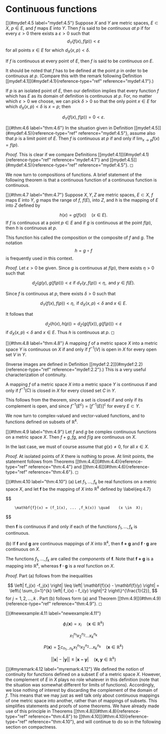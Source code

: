 # Continuous functions

<!-- ::: mydef -->
[]{#mydef:4.5 label="mydef:4.5"} Suppose $X$ and $Y$ are metric spaces,
$E \subset X$, $p \in E$, and $f$ maps $E$ into $Y$. Then $f$ is said to
be *continuous at $p$* if for every $\varepsilon > 0$ there exists a
$\varepsilon > 0$ such that 
$$
d_Y (f(x), f(p)) < \varepsilon
$$
 for all
points $x \in  E$ for which $d_X(x, p) < \delta$.

If $f$ is continuous at every point of $E$, then $f$ is said to be
*continuous on $E$*.

It should be noted that $f$ has to be defined at the point $p$ in order
to be continuous at $p$. (Compare this with the remark following
Definition \[\[mydef:4.1\]](#mydef:4.1){reference-type="ref"
reference="mydef:4.1"}.)

If $p$ is an isolated point of $E$, then our definition implies that
every function $f$ which has $E$ as its domain of definition is
continuous at $p$. For, no matter which $\varepsilon > 0$ we choose, we
can pick $\delta > 0$ so that the only point $x \in  E$ for which
$d_X(x,p) <\delta$ is $x = p$; then

$$
d_Y(f(x),f(p)) = 0 < \varepsilon.
$$

<!-- ::: -->

<!-- ::: thm -->
[]{#thm:4.6 label="thm:4.6"} In the situation given in Definition
\[\[mydef:4.5\]](#mydef:4.5){reference-type="ref" reference="mydef:4.5"},
assume also that $p$ is a limit point of $E$. Then $f$ is continuous at
$p$ if and only if $\lim_{x \to p}  f(x) = f(p)$.
<!-- ::: -->

<!-- ::: proof -->
*Proof.* This is clear if we compare Definitions
\[\[mydef:4.1\]](#mydef:4.1){reference-type="ref" reference="mydef:4.1"}
and \[\[mydef:4.5\]](#mydef:4.5){reference-type="ref"
reference="mydef:4.5"}. ◻
<!-- ::: -->

We now turn to compositions of functions. A brief statement of the
following theorem is that a continuous function of a continuous function
is continuous.

<!-- ::: thm -->
[]{#thm:4.7 label="thm:4.7"} Suppose $X, Y, Z$ are metric spaces,
$E \subset X$, $f$ maps $E$ into $Y$, $g$ maps the range of $f$, $f(E)$,
into $Z$, and $h$ is the mapping of $E$ into $Z$ defined by

$$
h(x) = g(f(x)) \quad
    (x \in  E).
$$
 If $f$ is continuous at a point $p \in E$ and if $g$
is continuous at the point $f(p)$, then $h$ is continuous at $p$.

This function his called the composition or the composite of $f$ and
$g$. The notation 
$$
h = g \circ f
$$
 is frequently used in this context.
<!-- ::: -->

<!-- ::: proof -->
*Proof.* Let $\varepsilon > 0$ be given. Since $g$ is continuous at
$f(p)$, there exists $\eta > 0$ such that

$$
d_Z(g(y), g(f(p))) < \varepsilon \text{ if } d_Y(y,f(p)) < \eta, \text{ and } y \in f(E).
$$

Since $f$ is continuous at $p$, there exists $\delta > 0$ such that

$$
d_Y(f(x),f(p)) < \eta, \text{ if } d_X(x, p) <\delta \text{ and } x \in E.
$$

It follows that

$$
d_Z(h(x), h(p)) = d_Z(g(f(x)), g(f(p))) < \varepsilon
$$
 if
$d_X(x, p) < \delta$ and $x \in E$. Thus $h$ is continuous at $p$. ◻
<!-- ::: -->

<!-- ::: thm -->
[]{#thm:4.8 label="thm:4.8"} A mapping $f$ of a metric space $X$ into a
metric space $Y$ is continuous on $X$ if and only if $f^{-1}(V)$ is open
in $X$ for every open set $V$ in $Y$.
<!-- ::: -->

(Inverse images are defined in Definition
\[\[mydef:2.2\]](#mydef:2.2){reference-type="ref"
reference="mydef:2.2"}.) This is a very useful characterization of
continuity.

<!-- ::: myCorollary* -->
A mapping $f$ of a metric space $X$ into a metric space $Y$ is
continuous if and only if $f^{-1} (C)$ is closed in $X$ for every closed
set $C$ in $Y$.
<!-- ::: -->

This follows from the theorem, since a set is closed if and only if its
complement is open, and since $f^{-1}(E^c) = [f^{-1}(E)]^c$ for every
$E \subset Y$.

We now turn to complex-valued and vector-valued functions, and to
functions defined on subsets of $\mathbb{R}^{k}$.

<!-- ::: thm -->
[]{#thm:4.9 label="thm:4.9"} Let $f$ and $g$ be complex continuous
functions on a metric space $X$. Then $f + g,fg$, and $f/g$ are
continuous on $X$.

In the last case, we must of course assume that $g(x) \neq 0$, for all
$x \in  X$.
<!-- ::: -->

<!-- ::: proof -->
*Proof.* At isolated points of $X$ there is nothing to prove. At limit
points, the statement follows from Theorems
\[\[thm:4.4\]](#thm:4.4){reference-type="ref" reference="thm:4.4"} and
\[\[thm:4.6\]](#thm:4.6){reference-type="ref" reference="thm:4.6"}. ◻
<!-- ::: -->

<!-- ::: thm -->
[]{#thm:4.10 label="thm:4.10"} (a) Let $f_1, \dots , f_k$ be real
functions on a metric space $X$, and let $\mathbf{f}$ be the mapping of
$X$ into $\mathbb{R}^{k}$ defined by 
\label{eq:4.7}

$$

        \mathbf{f}(x) = (f_1(x), ... ,f_k(x)) \quad    (x \in  X);
$$

then $\mathbf{f}$ is continuous if and only if each of the functions
$f_1, ... , f_k$ is continuous.

\(b\) If $\mathbf{f}$ and $\mathbf{g}$ are continuous mappings of $X$
into $\mathbb{R}^{k}$, then $\mathbf{f + g}$ and $\mathbf{f \cdot g}$ are
continuous on $X$.
<!-- ::: -->

The functions $f_1, ... , f_k$ are called the *components* of
$\mathbf{f}$. Note that $\mathbf{f + g}$ is a mapping into $\mathbb{R}^{k}$,
whereas $\mathbf{f \cdot g}$ is a *real* function on $X$.

<!-- ::: proof -->
*Proof.* Part (a) follows from the inequalities

$$
\left| f_j(x) -f_j(x) \right| \leq
        \left| \mathbf{f}(x) - \mathbf{f}(y) \right| =
        \left\{
            \sum_{i=1}^{k} \left| f_i(x) - f_i(y) \right|^2
        \right\}^{\frac{1}{2}},
$$
 for $j=1,2,...,k$ . Part (b) follows
form (a) and Theorem \[\[thm:4.9\]](#thm:4.9){reference-type="ref"
reference="thm:4.9"}. ◻
<!-- ::: -->

<!-- ::: newexample -->
[]{#newexample:4.11 label="newexample:4.11"}

$$
\phi_i (\mathbf{x}) = x_i 
        \quad (\mathbf{x} \in \mathbb{R}^{k})
$$



$$
x_{1}^{n_1}
        x_{2}^{n_2}
        \dots
        x_{k}^{n_k}
$$



$$
P(\mathbf{x}) = \sum c_{n_1 \dots n_k} 
        x_{1}^{n_1}
        x_{2}^{n_2}
        \dots
        x_{k}^{n_k}
        \quad (\mathbf{x} \in \mathbb{R}^{k})
$$



$$
\left| 
            \left| \mathbf{x} \right| -
            \left| \mathbf{y} \right|  
        \right| \leq
        \left| \mathbf{x-y} \right| 
        \quad (\mathbf{x,y} \in \mathbb{R}^{k})
$$

<!-- ::: -->

<!-- ::: myremark -->
[]{#myremark:4.12 label="myremark:4.12"} We defined the notion of
continuity for functions defined on a subset $E$ of a metric space $X$.
However, the complement of $E$ in $X$ plays no role whatever in this
definition (note that the situation was somewhat different for limits of
functions). Accordingly, we lose nothing of interest by discarding the
complement of the domain of $f$. This means that we may just as well
talk only about continuous mappings of one metric space into another,
rather than of mappings of subsets. This simplifies statements and
proofs of some theorems. We have already made use of this principle in
Theorems \[\[thm:4.8\]](#thm:4.8){reference-type="ref"
reference="thm:4.8"} to \[\[thm:4.10\]](#thm:4.10){reference-type="ref"
reference="thm:4.10"}, and will continue to do so in the following
section on compactness.
<!-- ::: -->

